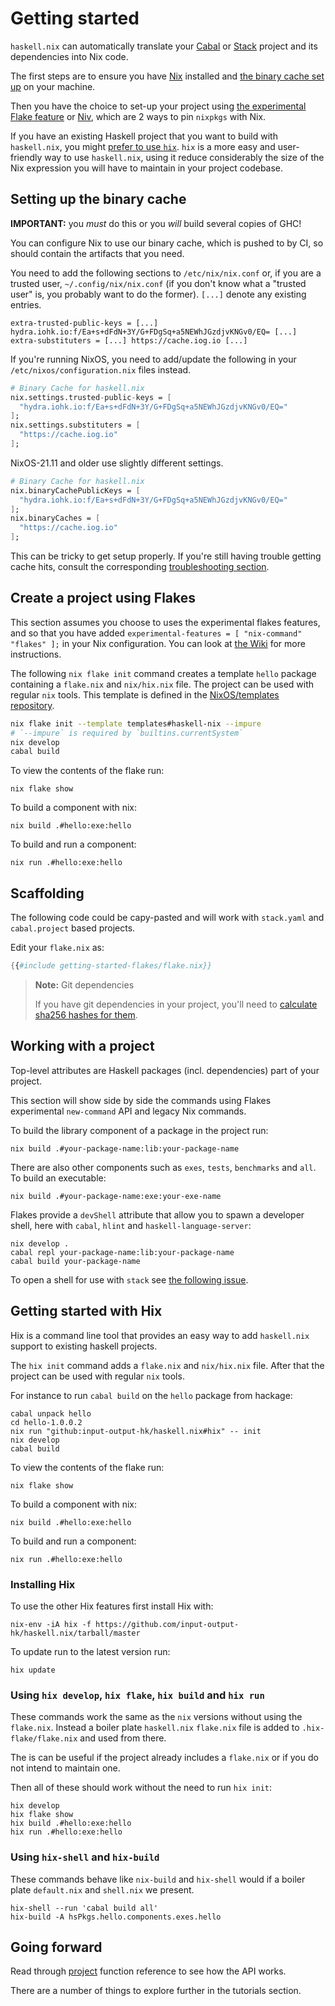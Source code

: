 # Getting started

`haskell.nix` can automatically translate your [Cabal](https://cabal.readthedocs.io/en/latest/cabal-project.html) or [Stack](https://docs.haskellstack.org/en/stable/README/#quick-start-guide) project and its dependencies into Nix code.

The first steps are to ensure you have [Nix](https://nixos.org/download.html) installed and [the binary cache set up](#setting-up-the-binary-cache) on your machine.

Then you have the choice to set-up your project using [the experimental Flake feature](#create-a-project-using-flakes) or [Niv](#create-a-project-using-niv), which are 2 ways to pin `nixpkgs` with Nix.

If you have an existing Haskell project that you want to build with `haskell.nix`, you might [prefer to use `hix`](#getting-started-with-hix). `hix` is a more easy and user-friendly way to use `haskell.nix`, using it reduce considerably the size of the Nix expression you will have to maintain in your project codebase.

## Setting up the binary cache

**IMPORTANT:** you _must_ do this or you _will_ build several copies of GHC!

You can configure Nix to use our binary cache, which is pushed to by CI, so should contain the artifacts that you need.

You need to add the following sections to `/etc/nix/nix.conf` or, if you are a trusted user, `~/.config/nix/nix.conf` (if you don't know what a "trusted user" is, you probably want to do the former). `[...]` denote any existing entries.
```
extra-trusted-public-keys = [...] hydra.iohk.io:f/Ea+s+dFdN+3Y/G+FDgSq+a5NEWhJGzdjvKNGv0/EQ= [...]
extra-substituters = [...] https://cache.iog.io [...]
```

If you're running NixOS, you need to add/update the following in your `/etc/nixos/configuration.nix` files instead.
```nix
# Binary Cache for haskell.nix
nix.settings.trusted-public-keys = [
  "hydra.iohk.io:f/Ea+s+dFdN+3Y/G+FDgSq+a5NEWhJGzdjvKNGv0/EQ="
];
nix.settings.substituters = [
  "https://cache.iog.io"
];
```

NixOS-21.11 and older use slightly different settings.
```nix
# Binary Cache for haskell.nix  
nix.binaryCachePublicKeys = [
  "hydra.iohk.io:f/Ea+s+dFdN+3Y/G+FDgSq+a5NEWhJGzdjvKNGv0/EQ="
];
nix.binaryCaches = [
  "https://cache.iog.io"
];   
```

This can be tricky to get setup properly. If you're still having trouble getting cache hits, consult the corresponding [troubleshooting section](../troubleshooting.md#why-am-i-building-ghc).

## Create a project using Flakes

This section assumes you choose to uses the experimental flakes features, and so that you have added `experimental-features = [ "nix-command" "flakes" ];` in your Nix configuration. You can look at [the Wiki](https://nixos.wiki/wiki/Flakes) for more instructions.

The following `nix flake init` command creates a template `hello` package containing a `flake.nix` and `nix/hix.nix` file. The project can be used with
regular `nix` tools. This template is defined in the [NixOS/templates repository](https://github.com/NixOS/templates/tree/master/haskell.nix).
```bash
nix flake init --template templates#haskell-nix --impure
# `--impure` is required by `builtins.currentSystem`
nix develop
cabal build
```

To view the contents of the flake run:
```
nix flake show
```

To build a component with nix:
```
nix build .#hello:exe:hello
```

To build and run a component:
```
nix run .#hello:exe:hello
```

## Scaffolding

The following code could be capy-pasted and will work with `stack.yaml` and `cabal.project` based projects.

Edit your `flake.nix` as:
```nix
{{#include getting-started-flakes/flake.nix}}
```

> **Note:** Git dependencies
> 
> If you have git dependencies in your project, you'll need to [calculate sha256 hashes for them](./source-repository-hashes.md).

## Working with a project

Top-level attributes are Haskell packages (incl. dependencies) part of your project.

This section will show side by side the commands using Flakes experimental `new-command` API and legacy Nix commands.

To build the library component of a package in the project run:
```shell
nix build .#your-package-name:lib:your-package-name
```

There are also other components such as `exes`, `tests`, `benchmarks` and `all`.
To build an executable:
```shell
nix build .#your-package-name:exe:your-exe-name
```

Flakes provide a `devShell` attribute that allow you to spawn a developer shell, here with `cabal`, `hlint` and `haskell-language-server`:
```shell
nix develop .
cabal repl your-package-name:lib:your-package-name
cabal build your-package-name
```

To open a shell for use with `stack` see [the following issue](https://github.com/input-output-hk/haskell.nix/issues/689#issuecomment-643832619).

## Getting started with Hix

Hix is a command line tool that provides an easy way to add `haskell.nix` support to existing haskell projects.

The `hix init` command adds a `flake.nix` and `nix/hix.nix` file. After that the project can be used with regular `nix` tools.

For instance to run `cabal build` on the `hello` package from hackage:
```shell
cabal unpack hello
cd hello-1.0.0.2
nix run "github:input-output-hk/haskell.nix#hix" -- init
nix develop
cabal build
```

To view the contents of the flake run:
```shell
nix flake show
```

To build a component with nix:
```shell
nix build .#hello:exe:hello
```

To build and run a component:
```shell
nix run .#hello:exe:hello
```

### Installing Hix

To use the other Hix features first install Hix with:
```shell
nix-env -iA hix -f https://github.com/input-output-hk/haskell.nix/tarball/master
```

To update run to the latest version run:
```shell
hix update
```

### Using `hix develop`, `hix flake`, `hix build` and `hix run`

These commands work the same as the `nix` versions without using the `flake.nix`.  Instead a boiler plate `haskell.nix` `flake.nix` file is added to `.hix-flake/flake.nix` and used from there.

The is can be useful if the project already includes a `flake.nix` or if you do not intend to maintain one.


Then all of these should work without the need to run `hix init`:
```shell
hix develop
hix flake show
hix build .#hello:exe:hello
hix run .#hello:exe:hello
```

### Using `hix-shell` and `hix-build`

These commands behave like `nix-build` and `hix-shell` would if a boiler plate `default.nix` and `shell.nix` we present.
```shell
hix-shell --run 'cabal build all'
hix-build -A hsPkgs.hello.components.exes.hello
```

## Going forward

Read through [project](../reference/library.md#project) function reference to see how the API works.

There are a number of things to explore further in the tutorials section.

